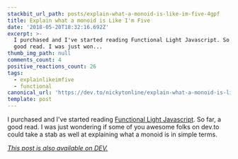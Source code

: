 ```yaml
---
stackbit_url_path: posts/explain-what-a-monoid-is-like-im-five-4gpf
title: Explain what a monoid is Like I'm Five
date: '2018-05-20T18:32:16.692Z'
excerpt: >-
  I purchased and I've started reading Functional Light Javascript. So far, a
  good read. I was just won...
thumb_img_path: null
comments_count: 4
positive_reactions_count: 26
tags:
  - explainlikeimfive
  - functional
canonical_url: 'https://dev.to/nickytonline/explain-what-a-monoid-is-like-im-five-4gpf'
template: post
---
```



I purchased and I've started reading [Functional Light Javascript](https://github.com/getify/Functional-Light-JS). So far, a good read. I was just wondering if some of you awesome folks on dev.to could take a stab as well at explaining what a monoid is in simple terms.

*[This post is also available on DEV.](https://dev.to/nickytonline/explain-what-a-monoid-is-like-im-five-4gpf)*


<script>
const parent = document.getElementsByTagName('head')[0];
const script = document.createElement('script');
script.type = 'text/javascript';
script.src = 'https://cdnjs.cloudflare.com/ajax/libs/iframe-resizer/4.1.1/iframeResizer.min.js';
script.charset = 'utf-8';
script.onload = function() {
    window.iFrameResize({}, '.liquidTag');
};
parent.appendChild(script);
</script>    
